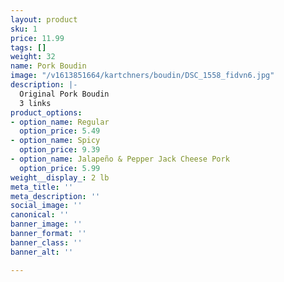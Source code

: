 ```yaml
---
layout: product
sku: 1
price: 11.99
tags: []
weight: 32
name: Pork Boudin
image: "/v1613851664/kartchners/boudin/DSC_1558_fidvn6.jpg"
description: |-
  Original Pork Boudin
  3 links
product_options:
- option_name: Regular
  option_price: 5.49
- option_name: Spicy
  option_price: 9.39
- option_name: Jalapeño & Pepper Jack Cheese Pork
  option_price: 5.99
weight__display_: 2 lb
meta_title: ''
meta_description: ''
social_image: ''
canonical: ''
banner_image: ''
banner_format: ''
banner_class: ''
banner_alt: ''

---
```


